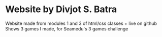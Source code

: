 # Website by Divjot S. Batra
Website made from modules 1 and 3 of html/css classes + live on github
Shows 3 games I made, for Seamedu's 3 games challenge
